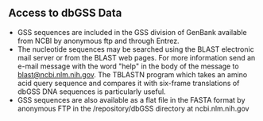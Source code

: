 
##  Access to dbGSS Data

*   GSS sequences are included in the GSS division of GenBank available from NCBI by anonymous ftp and through Entrez.
*   The nucleotide sequences may be searched using the BLAST electronic mail server or from the BLAST web pages. For more information send an e-mail message with the word "help" in the body of the message to blast@ncbi.nlm.nih.gov. The TBLASTN program which takes an amino acid query sequence and compares it with six-frame translations of dbGSS DNA sequences is particularly useful.
*   GSS sequences are also available as a flat file in the FASTA format by anonymous FTP in the /repository/dbGSS directory at ncbi.nlm.nih.gov

</div>

</div>